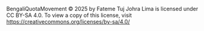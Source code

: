 BengaliQuotaMovement  © 2025 by Fateme Tuj Johra Lima is licensed under CC BY-SA 4.0. To view a copy of this license, visit https://creativecommons.org/licenses/by-sa/4.0/
